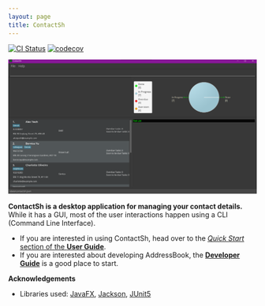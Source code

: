 ```yaml
---
layout: page
title: ContactSh
---
```


[![CI Status](https://github.com/AY2122S1-CS2103T-W10-1/tp/workflows/Java%20CI/badge.svg)](https://github.com/AY2122S1-CS2103T-W10-1/tp/actions)
[![codecov](https://codecov.io/gh/AY2122S1-CS2103T-W10-1/tp/branch/master/graph/badge.svg?token=T9J125C4VI)](https://codecov.io/gh/AY2122S1-CS2103T-W10-1/tp)

![Ui](images/Ui.png)

**ContactSh is a desktop application for managing your contact details.** While it has a GUI, most of the user interactions happen using a CLI (Command Line Interface).

* If you are interested in using ContactSh, head over to the [_Quick Start_ section of the **User Guide**](https://ay2122s1-cs2103t-w10-1.github.io/tp/UserGuide.html#quick-start).
* If you are interested about developing AddressBook, the [**Developer Guide**](https://ay2122s1-cs2103t-w10-1.github.io/tp/DeveloperGuide.html) is a good place to start.

**Acknowledgements**

* Libraries used: [JavaFX](https://openjfx.io/), [Jackson](https://github.com/FasterXML/jackson), [JUnit5](https://github.com/junit-team/junit5)
